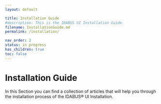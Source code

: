 ```yaml
---
layout: default

title: Installation Guide
#description: This is the IDABUS UI Installation Guide.
filename: InstallationGuide.md
permalink: /installation/

nav_order: 2
status: in progress
has_children: true
toc: false
---
```

# Installation Guide

In this Section you can find a collection of articles that will help you through the installation process of the IDABUS® UI Installation.
